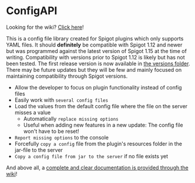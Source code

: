 # ConfigAPI
Looking for the wiki? [Click here](https://github.com/Nuytemans-Dieter/ConfigAPI/wiki)!

 This is a config file library created for Spigot plugins which only supports YAML files. It should **definitely** be compatible with Spigot 1.12 and newer but was programmed against the latest version of Spigot 1.15 at the time of writing. Compatibility with versions prior to Spigot 1.12 is likely but has not been tested.
 The first release version is now available in [the versions folder](https://github.com/Nuytemans-Dieter/ConfigAPI/tree/master/versions). There may be future updates but they will be few and mainly focused on maintaining compatibility through Spigot versions.
 - Allow the developer to focus on plugin functionality instead of config files
 - Easily work with `several config files`
 - Load the values from the default config file where the file on the server misses a value
   - Automatically `replace missing options`
   - Useful when adding new features in a new update: The config file won't have to be reset!
 - `Report missing options` to the console
 - Forcefully `copy a config` file from the plugin's resources folder in the jar-file to the server
 - `Copy a config file from jar to the server` if no file exists yet

And above all, a [complete and clear documentation is provided through the wiki](https://github.com/Nuytemans-Dieter/ConfigAPI/wiki)!
